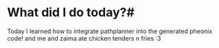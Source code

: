 # What did I do today?#
Today I learned how to integrate pathplanner into the generated pheonix code! and me and zaima ate chicken tenders n fries :3

